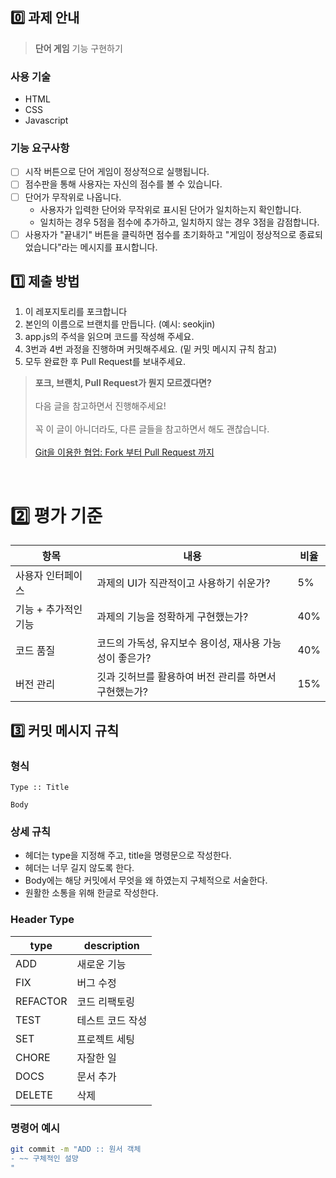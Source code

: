 ## 0️⃣ 과제 안내

> **단어 게임** 기능 구현하기

### 사용 기술

- HTML
- CSS
- Javascript

### 기능 요구사항

- [ ] 시작 버튼으로 단어 게임이 정상적으로 실행됩니다.
- [ ] 점수판을 통해 사용자는 자신의 점수를 볼 수 있습니다.
- [ ] 단어가 무작위로 나옵니다.
  - 사용자가 입력한 단어와 무작위로 표시된 단어가 일치하는지 확인합니다.
  - 일치하는 경우 5점을 점수에 추가하고, 일치하지 않는 경우 3점을 감점합니다.
- [ ] 사용자가 "끝내기" 버튼을 클릭하면 점수를 초기화하고 "게임이 정상적으로 종료되었습니다"라는 메시지를 표시합니다.

## 1️⃣ 제출 방법

1. 이 레포지토리를 포크합니다
2. 본인의 이름으로 브랜치를 만듭니다. (예시: seokjin)
3. app.js의 주석을 읽으며 코드를 작성해 주세요.
4. 3번과 4번 과정을 진행하며 커밋해주세요. (밑 커밋 메시지 규칙 참고)
5. 모두 완료한 후 Pull Request를 보내주세요.

> **포크, 브랜치, Pull Request가 뭔지 모르겠다면?** <br>  
>  다음 글을 참고하면서 진행해주세요!<br>  
>  꼭 이 글이 아니더라도, 다른 글들을 참고하면서 해도 괜찮습니다.<br>  
>  [Git을 이용한 협업: Fork 부터 Pull Request 까지](https://seungwubaek.github.io/tools/git/contributing_using_pull_request/)

<br>

# 2️⃣ 평가 기준

| 항목                 | 내용                                                    | 비율 |
| -------------------- | ------------------------------------------------------- | ---- |
| 사용자 인터페이스    | 과제의 UI가 직관적이고 사용하기 쉬운가?                 | 5%   |
| 기능 + 추가적인 기능 | 과제의 기능을 정확하게 구현했는가?                      | 40%  |
| 코드 품질            | 코드의 가독성, 유지보수 용이성, 재사용 가능성이 좋은가? | 40%  |
| 버전 관리            | 깃과 깃허브를 활용하여 버전 관리를 하면서 구현했는가?   | 15%  |

## 3️⃣ 커밋 메시지 규칙

### 형식

```
Type :: Title

Body
```

### 상세 규칙

- 헤더는 type을 지정해 주고, title을 명령문으로 작성한다.
- 헤더는 너무 길지 않도록 한다.
- Body에는 해당 커밋에서 무엇을 왜 하였는지 구체적으로 서술한다.
- 원활한 소통을 위해 한글로 작성한다.

### Header Type

| type     | description      |
| -------- | ---------------- |
| ADD      | 새로운 기능      |
| FIX      | 버그 수정        |
| REFACTOR | 코드 리팩토링    |
| TEST     | 테스트 코드 작성 |
| SET      | 프로젝트 세팅    |
| CHORE    | 자잘한 일        |
| DOCS     | 문서 추가        |
| DELETE   | 삭제             |

### 명령어 예시

```bash
git commit -m "ADD :: 원서 객체
- ~~ 구체적인 설먕
"
```
